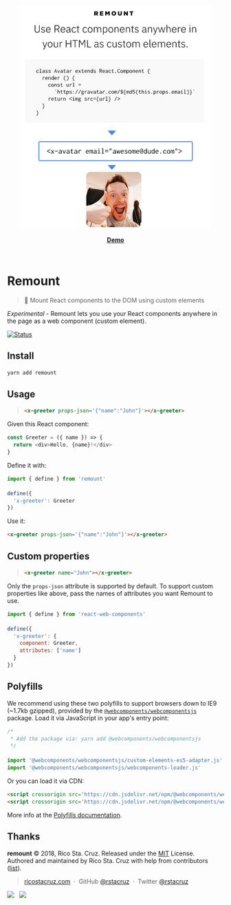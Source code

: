 <br>

<p align='center'><img src='docs/images/remount.png'></p>

<p align='center'><a href='https://codepen.io/rstacruz/pen/EpBZRv?editors=1010'><b>Demo</b></a></p>

<br>

# Remount

> :electric_plug: Mount React components to the DOM using custom elements

*Experimental* - Remount lets you use your React components anywhere in the page as a web component (custom element).

[![Status](https://travis-ci.org/rstacruz/remount.svg?branch=master)](https://travis-ci.org/rstacruz/remount "See test builds")

## Install

```sh
yarn add remount
```

## Usage

> ```html
> <x-greeter props-json='{"name":"John"}'></x-greeter>
> ```

Given this React component:

```js
const Greeter = ({ name }) => {
  return <div>Hello, {name}!</div>
}
```

Define it with:

```js
import { define } from 'remount'

define({
  'x-greeter': Greeter
})
```

Use it:

```html
<x-greeter props-json='{"name":"John"}'></x-greeter>
```

## Custom properties

> ```html
> <x-greeter name="John"></x-greeter>
> ```

Only the `props-json` attribute is supported by default. To support custom properties like above, pass the names of attributes you want Remount to use.

```js
import { define } from 'react-web-components'

define({
  'x-greeter': {
    component: Greeter,
    attributes: ['name']
  }
})
```

## Polyfills

We recommend using these two polyfills to support browsers down to IE9 (~1.7kb gzipped), provided by the [`@webcomponents/webcomponentsjs`][@webcomponents/webcomponentsjs] package. Load it via JavaScript in your app's entry point:

```js
/*
 * Add the package via: yarn add @webcomponents/webcomponentsjs
 */

import '@webcomponents/webcomponentsjs/custom-elements-es5-adapter.js'
import '@webcomponents/webcomponentsjs/webcomponents-loader.js'
```

Or you can load it via CDN:

```html
<script crossorigin src='https://cdn.jsdelivr.net/npm/@webcomponents/webcomponentsjs@2.0.4/custom-elements-es5-adapter.js'></script>
<script crossorigin src='https://cdn.jsdelivr.net/npm/@webcomponents/webcomponentsjs@2.0.4/webcomponents-loader.js'></script>
```

[@webcomponents/webcomponentsjs]: https://yarn.pm/@webcomponents/webcomponentsjs

More info at the [Polyfills documentation](./docs/polyfills.md).

## Thanks

**remount** © 2018, Rico Sta. Cruz. Released under the [MIT] License.<br>
Authored and maintained by Rico Sta. Cruz with help from contributors ([list][contributors]).

> [ricostacruz.com](http://ricostacruz.com) &nbsp;&middot;&nbsp;
> GitHub [@rstacruz](https://github.com/rstacruz) &nbsp;&middot;&nbsp;
> Twitter [@rstacruz](https://twitter.com/rstacruz)

[![](https://img.shields.io/github/followers/rstacruz.svg?style=social&label=@rstacruz)](https://github.com/rstacruz) &nbsp;
[![](https://img.shields.io/twitter/follow/rstacruz.svg?style=social&label=@rstacruz)](https://twitter.com/rstacruz)

[mit]: http://mit-license.org/
[contributors]: http://github.com/rstacruz/remount/contributors
